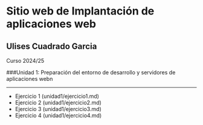 # Sitio web de Implantación de aplicaciones web

## Ulises Cuadrado Garcia

Curso 2024/25

###Unidad 1: Preparación del entorno de desarrollo y servidores de aplicaciones webn

---

- Ejercicio 1 (unidad1/ejercicio1.md)
- Ejercicio 2 (unidad1/ejercicio2.md)
- Ejercicio 3 (unidad1/ejercicio3.md)
- Ejercicio 4 (unidad1/ejercicio4.md)
